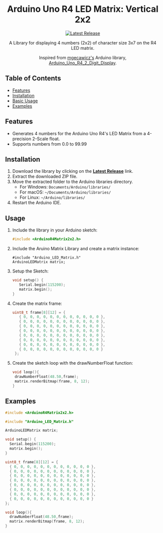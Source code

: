 <h1 align="center">Arduino Uno R4 LED Matrix: Vertical 2x2</h1>

<p align="center">
  <a href="https://github.com/Big-ol-Corgi/Arduino_Uno_R4_LED_Matrix_Vertical2x2/releases/latest">
    <img src="https://img.shields.io/github/v/release/Big-ol-Corgi/Arduino_Uno_R4_LED_Matrix_Vertical2x2.svg?style=flat-square" alt="Latest Release">
  </a>
</p>

<p align="center">
    A Library for displaying 4 numbers (2x2) of character size 3x7 on the R4 LED matrix.
</p>
<p align="center">
    Inspired from <a href="https://github.com/mgecawicz">mgecawicz's</a> Arduino library, <a href="https://github.com/mgecawicz/Arduino_Uno_R4_2_Digit_Display">Arduino_Uno_R4_2_Digit_Display</a>.
</p>

## Table of Contents

- [Features](#features)
- [Installation](#installation)
- [Basic Usage](#usage)
- [Examples](#examples)

## Features

- Generates 4 numbers for the Arduino Uno R4's LED Matrix from a 4-precision 2-Scale float.
- Supports numbers from 0.0 to 99.99

## Installation

1. Download the library by clicking on the **[Latest Release](https://github.com/Big-ol-Corgi/Arduino_Uno_R4_LED_Matrix_Vertical2x2/releases/latest)** link.
2. Extract the downloaded ZIP file.
3. Move the extracted folder to the Arduino libraries directory.
   - For Windows: `Documents/Arduino/libraries/`
   - For macOS: `~/Documents/Arduino/libraries/`
   - For Linux: `~/Arduino/libraries/`
4. Restart the Arduino IDE.

## Usage

1. Include the library in your Arduino sketch:
   ```cpp
   #include <ArduinoR4Matrix2x2.h>
   ```
2. Include the Aruino Matrix Library and create a matrix instance:
   ```ccp
   #include "Arduino_LED_Matrix.h"
   ArduinoLEDMatrix matrix;
   ```
3. Setup the Sketch:
   ```cpp
   void setup() {
      Serial.begin(115200);
      matrix.begin();
   }
   ```
4. Create the matrix frame:
   ```cpp
   uint8_t frame[8][12] = {
      { 0, 0, 0, 0, 0, 0, 0, 0, 0, 0, 0, 0 },
      { 0, 0, 0, 0, 0, 0, 0, 0, 0, 0, 0, 0 },
      { 0, 0, 0, 0, 0, 0, 0, 0, 0, 0, 0, 0 },
      { 0, 0, 0, 0, 0, 0, 0, 0, 0, 0, 0, 0 },
      { 0, 0, 0, 0, 0, 0, 0, 0, 0, 0, 0, 0 },
      { 0, 0, 0, 0, 0, 0, 0, 0, 0, 0, 0, 0 },
      { 0, 0, 0, 0, 0, 0, 0, 0, 0, 0, 0, 0 },
      { 0, 0, 0, 0, 0, 0, 0, 0, 0, 0, 0, 0 }
    };
   ```
5. Create the sketch loop with the drawNumberFloat function:
   ```cpp
   void loop(){
    drawNumberFloat(48.50,frame);
    matrix.renderBitmap(frame, 8, 12);
   }
   ```

## Examples

```cpp
#include <ArduinoR4Matrix2x2.h>

#include "Arduino_LED_Matrix.h"

ArduinoLEDMatrix matrix;

void setup() {
  Serial.begin(115200);
  matrix.begin();
}

uint8_t frame[8][12] = {
  { 0, 0, 0, 0, 0, 0, 0, 0, 0, 0, 0, 0 },
  { 0, 0, 0, 0, 0, 0, 0, 0, 0, 0, 0, 0 },
  { 0, 0, 0, 0, 0, 0, 0, 0, 0, 0, 0, 0 },
  { 0, 0, 0, 0, 0, 0, 0, 0, 0, 0, 0, 0 },
  { 0, 0, 0, 0, 0, 0, 0, 0, 0, 0, 0, 0 },
  { 0, 0, 0, 0, 0, 0, 0, 0, 0, 0, 0, 0 },
  { 0, 0, 0, 0, 0, 0, 0, 0, 0, 0, 0, 0 },
  { 0, 0, 0, 0, 0, 0, 0, 0, 0, 0, 0, 0 }
};

void loop(){
  drawNumberFloat(48.50,frame);
  matrix.renderBitmap(frame, 8, 12);
}
```

   